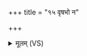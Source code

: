 +++
title = "१५ वृषभो न"

+++
<details><summary>मूलम् (VS)</summary>

वृ॑ष॒भो न ति॒ग्मशृ॑ङ्गो॒ऽन्तर्यू॒थेषु॒ रोरु॑वत्।  
म॒न्थस्त॑ इन्द्र॒ शं हृ॒दे यं ते॑ सु॒नोति॑ भाव॒युर्विश्व॑स्मा॒दिन्द्र॒ उत्त॑रः ॥
</details>